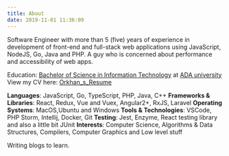 ```yaml
---
title: About
date: 2019-11-01 11:36:09
---
```


Software Engineer with more than 5 (five) years of experience in development of front-end and full-stack web applications using JavaScript, NodeJS, Go, Java and PHP. A guy who is concerned about performance and accessibility of web apps.

Education: [Bachelor of Science in Information Technology](https://www.ada.edu.az/en/schools/programs/site/170-information-technology) at [ADA university](https://www.ada.edu.az/en)
View my CV here: [Orkhan_s_Resume](./Orkhan_s_Resume.pdf)

**Languages**: JavaScript, Go, TypeScript, PHP, Java, C++
**Frameworks & Libraries**: React, Redux, Vue and Vuex, Angular2+, RxJS, Laravel
**Operating Systems**: MacOS,Ubuntu and Windows
**Tools & Technologies**: VSCode, PHP Storm, Intellij, Docker, Git
**Testing**: Jest, Enzyme, React testing library and also a little bit JUnit
**Interests**: Computer Science, Algorithms & Data Structures, Compilers, Computer Graphics and Low level stuff

Writing blogs to learn.
